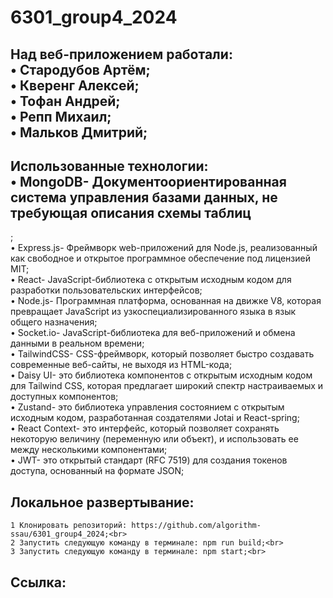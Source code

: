 # 6301_group4_2024
## Над веб-приложением работали:<br> • Стародубов Артём;<br> • Кверенг Алексей;<br> • Тофан Андрей;<br> • Репп Михаил;<br> • Мальков Дмитрий;<br>
## Использованные технологии:<br>• MongoDB- Документоориентированная система управления базами данных, не требующая описания схемы таблиц
;<br> • Express.js- Фреймворк web-приложений для Node.js, реализованный как свободное и открытое программное обеспечение под лицензией MIT;<br> • React- JavaScript-библиотека с открытым исходным кодом для разработки пользовательских интерфейсов;<br> • Node.js- Программная платформа, основанная на движке V8, которая превращает JavaScript из узкоспециализированного языка в язык общего назначения;<br> • Socket.io- JavaScript-библиотека для веб-приложений и обмена данными в реальном времени;<br> • TailwindCSS- CSS-фреймворк, который позволяет быстро создавать современные веб-сайты, не выходя из HTML-кода;<br> • Daisy UI- это библиотека компонентов с открытым исходным кодом для Tailwind CSS, которая предлагает широкий спектр настраиваемых и доступных компонентов;<br> • Zustand- это библиотека управления состоянием с открытым исходным кодом, разработанная создателями Jotai и React-spring;<br> • React Context- это интерфейс, который позволяет сохранять некоторую величину (переменную или объект), и использовать ее между несколькими компонентами;<br> • JWT-  это открытый стандарт (RFC 7519) для создания токенов доступа, основанный на формате JSON;<br>
## Локальное развертывание:<br>
    1 Клонировать репозиторий: https://github.com/algorithm-ssau/6301_group4_2024;<br>
    2 Запустить следующую команду в терминале: npm run build;<br>
    3 Запустить следующую команду в терминале: npm start;<br>
## Ссылка:<br>
